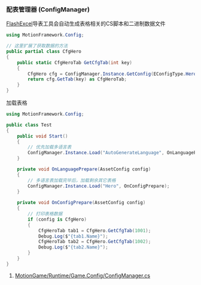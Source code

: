 ### 配表管理器 (ConfigManager)

[FlashExcel](https://github.com/gmhevinci/FlashExcel)导表工具会自动生成表格相关的CS脚本和二进制数据文件
```C#
using MotionFramework.Config;

// 这里扩展了获取数据的方法
public partial class CfgHero
{
	public static CfgHeroTab GetCfgTab(int key)
	{
		CfgHero cfg = ConfigManager.Instance.GetConfig(EConfigType.Hero.ToString()) as CfgHero;
		return cfg.GetTab(key) as CfgHeroTab;
	}
}
```

加载表格
```C#
using MotionFramework.Config;

public class Test
{
	public void Start()
	{
		// 优先加载多语言表
		ConfigManager.Instance.Load("AutoGenerateLanguage", OnLanguagePrepare);	
	}

	private void OnLanguagePrepare(AssetConfig config)
	{
		// 多语言表加载完毕后，加载剩余其它表格
		ConfigManager.Instance.Load("Hero", OnConfigPrepare);
	}
	
	private void OnConfigPrepare(AssetConfig config)
	{
		// 打印表格数据
		if (config is CfgHero)
		{
			CfgHeroTab tab1 = CfgHero.GetCfgTab(1001);
			Debug.Log($"{tab1.Name}");
			CfgHeroTab tab2 = CfgHero.GetCfgTab(1002);
			Debug.Log($"{tab2.Name}");
		}
	}
}
```

1. [MotionGame/Runtime/Game.Config/ConfigManager.cs](https://github.com/gmhevinci/MotionFramework/blob/master/Assets/MotionGame/Runtime/Game.Config/ConfigManager.cs)